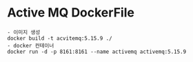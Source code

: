 # Active MQ DockerFile

	- 이미지 생성
	docker build -t acvitemq:5.15.9 ./ 
	- docker 컨테이너
	docker run -d -p 8161:8161 --name activemq activemq:5.15.9

 

